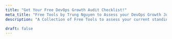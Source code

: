 ```yaml
---
title: "Get Your Free DevOps Growth Audit Checklist!"
meta_title: "Free Tools by Trung Nguyen to Assess your DevOps Growth Journey"
description: "A Collection of Free Tools to assess your current standing in your DevOps journey"

draft: false
---
```


<iframe data-tally-src="https://tally.so/embed/waAKvv?alignLeft=1&hideTitle=1&transparentBackground=1&dynamicHeight=1" loading="lazy" width="100%" height="402" frameborder="0" marginheight="0" marginwidth="0" title="Get Trung's Free DevOps Growth Audit Checklist"></iframe>
<script>var d=document,w="https://tally.so/widgets/embed.js",v=function(){"undefined"!=typeof Tally?Tally.loadEmbeds():d.querySelectorAll("iframe[data-tally-src]:not([src])").forEach((function(e){e.src=e.dataset.tallySrc}))};if("undefined"!=typeof Tally)v();else if(d.querySelector('script[src="'+w+'"]')==null){var s=d.createElement("script");s.src=w,s.onload=v,s.onerror=v,d.body.appendChild(s);}</script>
